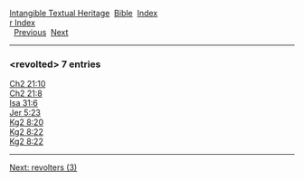 [Intangible Textual Heritage](../../index)  [Bible](../index) 
[Index](index)   
[r Index](_r_)  
  [Previous](c09503)  [Next](c09505) 

------------------------------------------------------------------------

### &lt;revolted&gt; 7 entries

[Ch2 21:10](../kjv/ch2021.htm#010)  
[Ch2 21:8](../kjv/ch2021.htm#008)  
[Isa 31:6](../kjv/isa031.htm#006)  
[Jer 5:23](../kjv/jer005.htm#023)  
[Kg2 8:20](../kjv/kg2008.htm#020)  
[Kg2 8:22](../kjv/kg2008.htm#022)  
[Kg2 8:22](../kjv/kg2008.htm#022)  

------------------------------------------------------------------------

[Next: revolters (3)](c09505)
